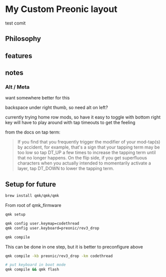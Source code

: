 # My Custom Preonic layout

test comit

## Philosophy

## features

## notes

### Alt / Meta

want somewhere better for this

backspace under right thumb, so need alt on left?

currently trying home row mods, so have it easy to toggle with bottom right key
will have to play around with tap timeouts to get the feeling

from the docs on tap term:

> If you find that you frequently trigger the modifier of your mod-tap(s) by accident, for example, that's a sign that your tapping term may be too low so tap DT_UP a few times to increase the tapping term until that no longer happens. On the flip side, if you get superfluous characters when you actually intended to momentarily activate a layer, tap DT_DOWN to lower the tapping term.

## Setup for future

```sh
brew install qmk/qmk/qmk
```

From root of qmk_firmware

```sh
qmk setup
```

```sh
qmk config user.keymap=codethread
qmk config user.keyboard=preonic/rev3_drop
```

```sh
qmk compile
```

This can be done in one step, but it is better to preconfigure above

```sh
qmk compile -kb preonic/rev3_drop -km codethread
```

```sh
# put keyboard in boot mode
qmk compile && qmk flash
```
